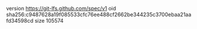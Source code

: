version https://git-lfs.github.com/spec/v1
oid sha256:c9487628a19f085533cfc76ee488cf2662be344235c3700ebaa21aafd34598cd
size 105574
